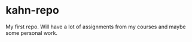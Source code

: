 kahn-repo
=========

My first repo.  Will have a lot of assignments from my courses and maybe some personal work.
